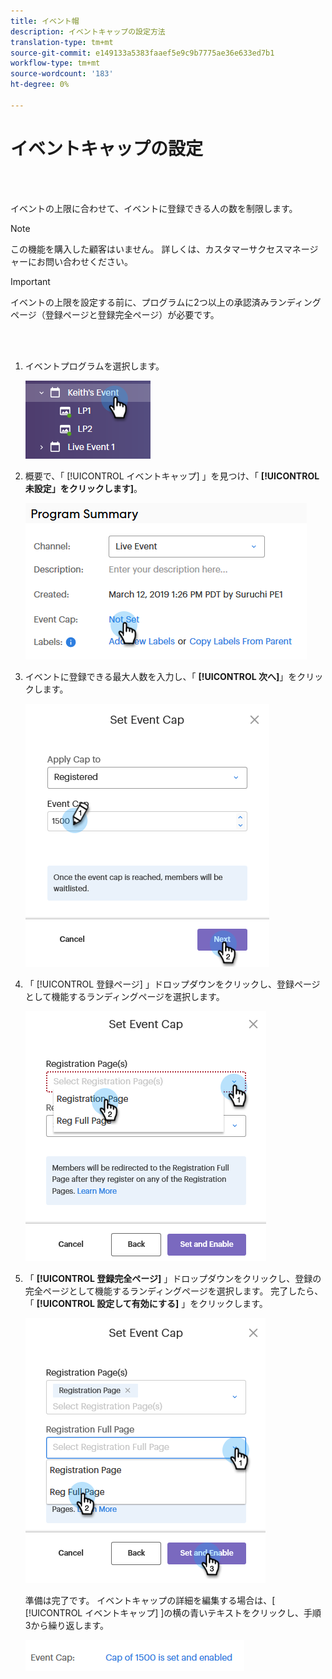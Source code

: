 ```yaml
---
title: イベント帽
description: イベントキャップの設定方法
translation-type: tm+mt
source-git-commit: e149133a5383faaef5e9c9b7775ae36e633ed7b1
workflow-type: tm+mt
source-wordcount: '183'
ht-degree: 0%

---
```



# イベントキャップの設定

<br> 

イベントの上限に合わせて、イベントに登録できる人の数を制限します。

>[!NOTE]
>
>この機能を購入した顧客はいません。 詳しくは、カスタマーサクセスマネージャーにお問い合わせください。

>[!IMPORTANT]
>イベントの上限を設定する前に、プログラムに2つ以上の承認済みランディングページ（登録ページと登録完全ページ）が必要です。

<br> 

1. イベントプログラムを選択します。

   ![イメージ1](/help/sky/assets/event-programs/setting-an-event-cap/setting-an-event-cap-1.png)

1. 概要で、「 [!UICONTROL イベントキャップ] 」を見つけ、「 **[!UICONTROL 未設定」をクリックします]**。

   ![イメージ2](/help/sky/assets/event-programs/setting-an-event-cap/setting-an-event-cap-2.png)

1. イベントに登録できる最大人数を入力し、「 **[!UICONTROL 次へ]**」をクリックします。

   ![イメージ3](/help/sky/assets/event-programs/setting-an-event-cap/setting-an-event-cap-3.png)

1. 「 [!UICONTROL 登録ページ] 」ドロップダウンをクリックし、登録ページとして機能するランディングページを選択します。

   ![画像4](/help/sky/assets/event-programs/setting-an-event-cap/setting-an-event-cap-4.png)

1. 「 **[!UICONTROL 登録完全ページ]** 」ドロップダウンをクリックし、登録の完全ページとして機能するランディングページを選択します。 完了したら、「 **[!UICONTROL 設定して有効にする]** 」をクリックします。

   ![画像5](/help/sky/assets/event-programs/setting-an-event-cap/setting-an-event-cap-5.png)

   準備は完了です。 イベントキャップの詳細を編集する場合は、[ [!UICONTROL イベントキャップ] ]の横の青いテキストをクリックし、手順3から繰り返します。

   ![画像6](/help/sky/assets/event-programs/setting-an-event-cap/setting-an-event-cap-6.png)
